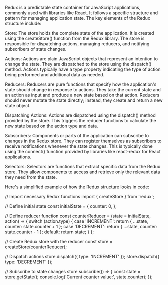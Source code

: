 Redux is a predictable state container for JavaScript applications, commonly used with libraries like React. It follows a specific structure and pattern for managing application state. The key elements of the Redux structure include:

Store: The store holds the complete state of the application. It is created using the createStore() function from the Redux library. The store is responsible for dispatching actions, managing reducers, and notifying subscribers of state changes.

Actions: Actions are plain JavaScript objects that represent an intention to change the state. They are dispatched to the store using the dispatch() method. Actions typically have a type property indicating the type of action being performed and additional data as needed.

Reducers: Reducers are pure functions that specify how the application's state should change in response to actions. They take the current state and an action as input and produce a new state based on that action. Reducers should never mutate the state directly; instead, they create and return a new state object.

Dispatching Actions: Actions are dispatched using the dispatch() method provided by the store. This triggers the reducer functions to calculate the new state based on the action type and data.

Subscribers: Components or parts of the application can subscribe to changes in the Redux store. They can register themselves as subscribers to receive notifications whenever the state changes. This is typically done using the connect() function provided by libraries like react-redux for React applications.

Selectors: Selectors are functions that extract specific data from the Redux store. They allow components to access and retrieve only the relevant data they need from the state.

Here's a simplified example of how the Redux structure looks in code:

// Import necessary Redux functions
import { createStore } from 'redux';

// Define initial state
const initialState = {
  counter: 0,
};

// Define reducer function
const counterReducer = (state = initialState, action) => {
  switch (action.type) {
    case 'INCREMENT':
      return { ...state, counter: state.counter + 1 };
    case 'DECREMENT':
      return { ...state, counter: state.counter - 1 };
    default:
      return state;
  }
};

// Create Redux store with the reducer
const store = createStore(counterReducer);

// Dispatch actions
store.dispatch({ type: 'INCREMENT' });
store.dispatch({ type: 'DECREMENT' });

// Subscribe to state changes
store.subscribe(() => {
  const state = store.getState();
  console.log('Current counter value:', state.counter);
});
